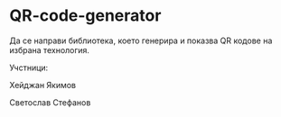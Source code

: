 # QR-code-generator
Да се направи библиотека, което генерира и показва QR кодове на избрана технология.

Учстници:

Хейджан Якимов

Светослав Стефанов
